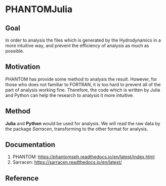# PHANTOMJulia

## Goal
In order to analysis the files which is generated by the Hydrodynamics in a more intuitive way, and prevent the efficiency of analysis as much as possible.

## Motivation
PHANTOM has provide some method to analysis the result. However, for those who does not familiar to FORTRAN, it is too hard to prevent all of the part of analysis working fine. Therefore, the code which is written by Julia and Python can help the research to analysis it more intuitive.

## Method
**Julia** and **Python** would be used for analysis. We will read the raw data by the package *Sarracen*, transforming to the other format for analysis.

## Documentation
1. PHANTOM: https://phantomsph.readthedocs.io/en/latest/index.html
2. Sarracen: https://sarracen.readthedocs.io/en/latest/

## Reference


